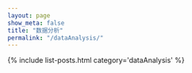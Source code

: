 ```yaml
---
layout: page
show_meta: false
title: "数据分析"
permalink: "/dataAnalysis/"
---
```

{% include list-posts.html category='dataAnalysis' %}